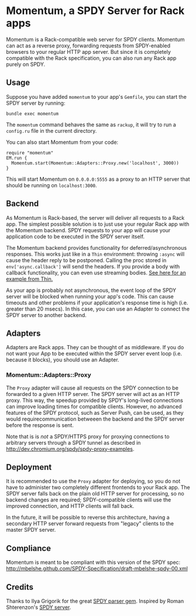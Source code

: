 Momentum, a SPDY Server for Rack apps
=====================================


Momentum is a Rack-compatible web server for SPDY clients. Momentum can act as a reverse proxy, 
forwarding requests from SPDY-enabled browsers to your regular HTTP app server.
But since it is completely compatible with the Rack specification, you can also run any Rack app
purely on SPDY.

Usage
-----

Suppose you have added `momentum` to your app's `Gemfile`, you can start the SPDY server by running:

    bundle exec momentum
  
The `momentum` command behaves the same as `rackup`, it will try to run a `config.ru` file in the 
current directory.

You can also start Momentum from your code:

    require "momentum"
    EM.run {
      Momentum.start(Momentum::Adapters::Proxy.new('localhost', 3000))
    }

This will start Momentum on `0.0.0.0:5555` as a proxy to an HTTP server that should be running on
`localhost:3000`.

Backend
-------
As Momentum is Rack-based, the server will deliver all requests to a Rack app.
The simplest possible solution is to just use your regular Rack app with the Momentum backend.
SPDY requests to your app will cause your application code to be executed in the SPDY server 
itself. 

The Momentum backend provides functionality for deferred/asynchronous responses.
This works just like in a `Thin` environment: throwing `:async` will cause the
header reply to be postponed. Calling the proc stored in `env['async.callback']`
will send the headers. If you provide a body with callback functionality, you can
even use streaming bodies. [See here for an example from Thin.][thin_async]

As your app is probably not asynchronous, the event loop of the SPDY server will be 
blocked when running your app's code. This can cause timeouts and other problems if your 
application's response time is high (i.e. greater than 20 msecs). In this case, you can 
use an Adapter to connect the SPDY server to another backend.


Adapters
--------
Adapters are Rack apps. They can be thought of as middleware. If you do not want your App
to be executed within the SPDY server event loop (i.e. because it blocks), you should use an
Adapter.

### Momentum::Adapters::Proxy
The `Proxy` adapter will cause all requests on the SPDY connection to be forwarded to a 
given HTTP server. The SPDY server will act as an HTTP proxy. This way, the speedup provided 
by SPDY's long-lived connections can improve loading times for compatible clients.
However, no advanced features of the SPDY protocol, such as Server Push, can be used, as
they would requirecommunication betweeen the backend and the SPDY server before the response 
is sent.

Note that is is _not_ a SPDY/HTTPS proxy for proxying connections to arbitrary servers
through a SPDY tunnel as described in http://dev.chromium.org/spdy/spdy-proxy-examples.


Deployment
----------
It is recommended to use the `Proxy` adapter for deploying, so you do not have to administer
two completely different frontends to your Rack app. The SPDY server falls back on the plain 
old HTTP server for processing, so no backend changes are required; SPDY-compatible clients
will use the improved connection, and HTTP clients will fall back.

In the future, it will be possible to reverse this architecture, having a secondary HTTP server
forward requests from "legacy" clients to the master SPDY server.


Compliance
----------
Momentum is meant to be compliant with this version of the SPDY spec:
http://mbelshe.github.com/SPDY-Specification/draft-mbelshe-spdy-00.xml


Credits
-------
Thanks to Ilya Grigorik for the great [SPDY parser gem](https://github.com/igrigorik/spdy).
Inspired by Roman Shterenzon's [SPDY server](https://github.com/romanbsd/spdy).

[thin_async]: https://github.com/macournoyer/thin/blob/master/example/async_app.ru
